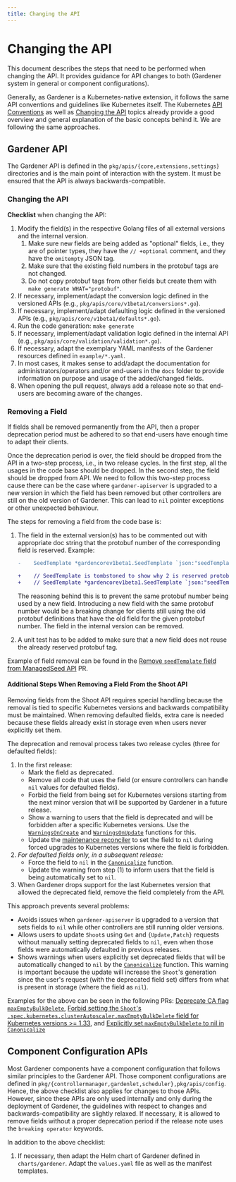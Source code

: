 ```yaml
---
title: Changing the API
---
```


# Changing the API

This document describes the steps that need to be performed when changing the API.
It provides guidance for API changes to both (Gardener system in general or component configurations).

Generally, as Gardener is a Kubernetes-native extension, it follows the same API conventions and guidelines like Kubernetes itself. The Kubernetes
[API Conventions](https://github.com/kubernetes/community/blob/master/contributors/devel/sig-architecture/api-conventions.md) as well as [Changing the API](https://github.com/kubernetes/community/blob/master/contributors/devel/sig-architecture/api_changes.md) topics already provide a good overview and general explanation of the basic concepts behind it.
We are following the same approaches.

## Gardener API

The Gardener API is defined in the `pkg/apis/{core,extensions,settings}` directories and is the main point of interaction with the system.
It must be ensured that the API is always backwards-compatible.

### Changing the API

**Checklist** when changing the API:

1. Modify the field(s) in the respective Golang files of all external versions and the internal version.
    1. Make sure new fields are being added as "optional" fields, i.e., they are of pointer types, they have the `// +optional` comment, and they have the `omitempty` JSON tag.
    1. Make sure that the existing field numbers in the protobuf tags are not changed.
    1. Do not copy protobuf tags from other fields but create them with `make generate WHAT="protobuf"`.
2. If necessary, implement/adapt the conversion logic defined in the versioned APIs (e.g., `pkg/apis/core/v1beta1/conversions*.go`).
3. If necessary, implement/adapt defaulting logic defined in the versioned APIs (e.g., `pkg/apis/core/v1beta1/defaults*.go`).
4. Run the code generation: `make generate`
5. If necessary, implement/adapt validation logic defined in the internal API (e.g., `pkg/apis/core/validation/validation*.go`).
6. If necessary, adapt the exemplary YAML manifests of the Gardener resources defined in `example/*.yaml`.
7. In most cases, it makes sense to add/adapt the documentation for administrators/operators and/or end-users in the `docs` folder to provide information on purpose and usage of the added/changed fields.
8. When opening the pull request, always add a release note so that end-users are becoming aware of the changes.

### Removing a Field

If fields shall be removed permanently from the API, then a proper deprecation period must be adhered to so that end-users have enough time to adapt their clients.

Once the deprecation period is over, the field should be dropped from the API in a two-step process, i.e., in two release cycles. In the first step, all the usages in the code base should be dropped. In the second step, the field should be dropped from API. We need to follow this two-step process cause there can be the case where `gardener-apiserver` is upgraded to a new version in which the field has been removed but other controllers are still on the old version of Gardener. This can lead to `nil` pointer exceptions or other unexpected behaviour.

The steps for removing a field from the code base is:
1. The field in the external version(s) has to be commented out with appropriate doc string that the protobuf number of the corresponding field is reserved. Example:

   ```diff
   -	SeedTemplate *gardencorev1beta1.SeedTemplate `json:"seedTemplate,omitempty" protobuf:"bytes,2,opt,name=seedTemplate"`

   +	// SeedTemplate is tombstoned to show why 2 is reserved protobuf tag.
   +	// SeedTemplate *gardencorev1beta1.SeedTemplate `json:"seedTemplate,omitempty" protobuf:"bytes,2,opt,name=seedTemplate"`
   ```

   The reasoning behind this is to prevent the same protobuf number being used by a new field. Introducing a new field with the same protobuf number would be a breaking change for clients still using the old protobuf definitions that have the old field for the given protobuf number.
   The field in the internal version can be removed.

2. A unit test has to be added to make sure that a new field does not reuse the already reserved protobuf tag.

Example of field removal can be found in the [Remove `seedTemplate` field from ManagedSeed API](https://github.com/gardener/gardener/pull/6972) PR.

#### Additional Steps When Removing a Field From the Shoot API

Removing fields from the Shoot API requires special handling because the removal is tied to specific Kubernetes versions and backwards compatibility must be maintained.
When removing defaulted fields, extra care is needed because these fields already exist in storage even when users never explicitly set them.

The deprecation and removal process takes two release cycles (three for defaulted fields):
1. In the first release:
    - Mark the field as deprecated.
    - Remove all code that uses the field (or ensure controllers can handle `nil` values for defaulted fields).
    - Forbid the field from being set for Kubernetes versions starting from the next minor version that will be supported by Gardener in a future release.
    - Show a warning to users that the field is deprecated and will be forbidden after a specific Kubernetes versions. Use the [`WarningsOnCreate`](https://github.com/gardener/gardener/blob/0bd160008f123cb268100f3316ef01d09c7fe84e/pkg/apiserver/registry/core/shoot/strategy.go#L207-L209) and [`WarningsOnUpdate`](https://github.com/gardener/gardener/blob/0bd160008f123cb268100f3316ef01d09c7fe84e/pkg/apiserver/registry/core/shoot/strategy.go#L211-L214) functions for this.
    - Update the [maintenance reconciler](https://github.com/gardener/gardener/blob/0bd160008f123cb268100f3316ef01d09c7fe84e/pkg/controllermanager/controller/shoot/maintenance/reconciler.go) to set the field to `nil` during forced upgrades to Kubernetes versions where the field is forbidden.
2. *For defaulted fields only, in a subsequent release:*
    - Force the field to `nil` in the [`Canonicalize`](https://github.com/gardener/gardener/blob/0bd160008f123cb268100f3316ef01d09c7fe84e/pkg/apiserver/registry/core/shoot/strategy.go#L186-L190) function.
    - Update the warning from step (1) to inform users that the field is being automatically set to `nil`.
3. When Gardener drops support for the last Kubernetes version that allowed the deprecated field, remove the field completely from the API.

This approach prevents several problems:
  - Avoids issues when `gardener-apiserver` is upgraded to a version that sets fields to `nil` while other controllers are still running older versions.
  - Allows users to update `Shoot`s using `Get` and `{Update,Patch}` requests without manually setting deprecated fields to `nil`, even when those fields were automatically defaulted in previous releases.
  - Shows warnings when users explicitly set deprecated fields that will be automatically changed to `nil` by the [`Canonicalize`](https://github.com/gardener/gardener/blob/0bd160008f123cb268100f3316ef01d09c7fe84e/pkg/apiserver/registry/core/shoot/strategy.go#L186-L190) function. This warning is important because the update will increase the `Shoot`'s generation since the user's request (with the deprecated field set) differs from what is present in storage (where the field as `nil`).

Examples for the above can be seen in the following PRs: [Deprecate CA flag `maxEmptyBulkDelete`](https://github.com/gardener/gardener/pull/12115), [Forbid setting the `Shoot`'s `.spec.kubernetes.clusterAutoscaler.maxEmptyBulkDelete` field for Kubernetes versions >= 1.33](https://github.com/gardener/gardener/pull/12413), and [Explicitly set `maxEmptyBulkDelete` to nil in `Canonicalize`](https://github.com/gardener/gardener/pull/13054)

## Component Configuration APIs

Most Gardener components have a component configuration that follows similar principles to the Gardener API.
Those component configurations are defined in `pkg/{controllermanager,gardenlet,scheduler},pkg/apis/config`.
Hence, the above checklist also applies for changes to those APIs.
However, since these APIs are only used internally and only during the deployment of Gardener, the guidelines with respect to changes and backwards-compatibility are slightly relaxed.
If necessary, it is allowed to remove fields without a proper deprecation period if the release note uses the `breaking operator` keywords.

In addition to the above checklist:

1. If necessary, then adapt the Helm chart of Gardener defined in `charts/gardener`. Adapt the `values.yaml` file as well as the manifest templates.

